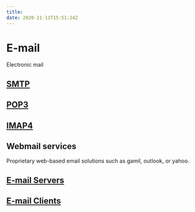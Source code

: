 ```yaml
---
title: 
date: 2020-11-11T15:51:24Z
---
```


# E-mail

Electronic mail

## [SMTP](20201111155243-smtp.md)

## [POP3](20201111155317-pop3.md)

## [IMAP4](20201111155343-imap4.md)

## Webmail services

Proprietary web-based email solutions such as gamil, outlook, or yahoo.

## [E-mail Servers](20201111155838-e-mail-servers.md)

## [E-mail Clients](20201112150353-e-mail-clients.md)

